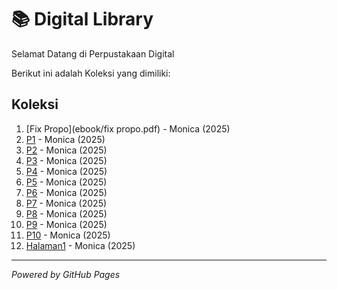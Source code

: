 # 📚 Digital Library

Selamat Datang di Perpustakaan Digital

Berikut ini adalah Koleksi yang dimiliki:
## Koleksi

1. [Fix Propo](ebook/fix propo.pdf) - Monica (2025)
2. [P1](ebook/P1.pdf) - Monica (2025)
3. [P2](ebook/P2.pdf) - Monica (2025)
4. [P3](ebook/P3.pdf) - Monica (2025)
6. [P4](ebook/P4.pdf) - Monica (2025)
7. [P5](ebook/P5.pdf) - Monica (2025)
8. [P6](ebook/P6.pdf) - Monica (2025)
9. [P7](ebook/P7.pdf) - Monica (2025)
10. [P8](ebook/P8.pdf) - Monica (2025)
11. [P9](ebook/P9.pdf) - Monica (2025)
12. [P10](ebook/P10.pdf) - Monica (2025)
13. [Halaman1](webti/halaman1.html) - Monica (2025)
---

*Powered by GitHub Pages*

